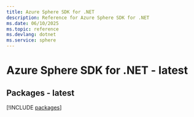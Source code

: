 ```yaml
---
title: Azure Sphere SDK for .NET
description: Reference for Azure Sphere SDK for .NET
ms.date: 06/10/2025
ms.topic: reference
ms.devlang: dotnet
ms.service: sphere
---
```

# Azure Sphere SDK for .NET - latest
## Packages - latest
[!INCLUDE [packages](sphere-index.md)]